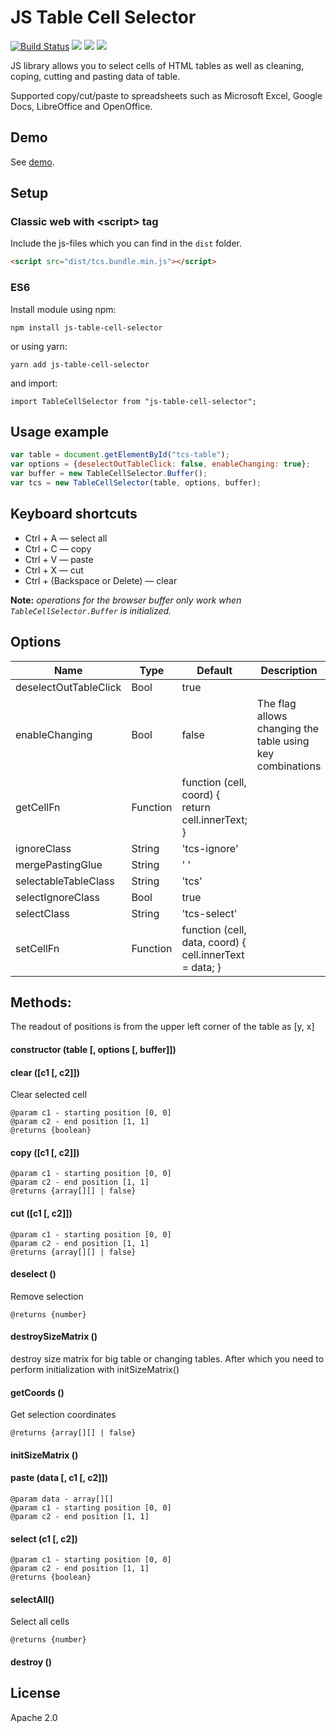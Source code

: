 # JS Table Cell Selector

[![Build Status](https://travis-ci.org/DarkRiDDeR/js-table-cell-selector.svg?branch=master)](https://travis-ci.org/DarkRiDDeR/js-table-cell-selector)
![](https://img.shields.io/npm/v/js-table-cell-selector.svg?style=flat)
![](https://img.shields.io/github/size/DarkRiDDeR/js-table-cell-selector/dist/tcs.bundle.min.js.svg?colorB=39F&style=flat)
![](https://img.shields.io/github/license/DarkRiDDeR/js-table-cell-selector.svg?style=flat)

JS library allows you to select cells of HTML tables as well as cleaning, coping, cutting and pasting data of table.

Supported copy/cut/paste to spreadsheets such as Microsoft Excel, Google Docs, LibreOffice and OpenOffice.

## Demo
See [demo](http://darkridder.github.io/js-table-cell-selector/example/).

## Setup

### Classic web with \<script\> tag

Include the js-files which you can find in the `dist` folder.

```html
<script src="dist/tcs.bundle.min.js"></script>
```

### ES6
Install module using npm:

```npm install js-table-cell-selector```

or using yarn:

```yarn add js-table-cell-selector```

and import:

```import TableCellSelector from "js-table-cell-selector";```

## Usage example

```javascript
var table = document.getElementById("tcs-table");
var options = {deselectOutTableClick: false, enableChanging: true};
var buffer = new TableCellSelector.Buffer();
var tcs = new TableCellSelector(table, options, buffer);
```

## Keyboard shortcuts

- Ctrl + A — select all
- Ctrl + C — copy
- Ctrl + V — paste
- Ctrl + X — cut
- Ctrl + (Backspace or Delete) — clear

**Note:** *operations for the browser buffer only work when `TableCellSelector.Buffer` is initialized.*

## Options

| Name                    | Type             | Default                                                 | Description                                               |
|-------------------------|------------------|---------------------------------------------------------|-----------------------------------------------------------|
| deselectOutTableClick   | Bool             | true                                                    |                                                           |
| enableChanging          | Bool             | false                                                   | The flag allows changing the table using key combinations |
| getCellFn               | Function         | function (cell, coord) { return cell.innerText; }       |                                                           |
| ignoreClass             | String           | 'tcs-ignore'                                            |                                                           |
| mergePastingGlue        | String           | ' '                                                     |                                                           |
| selectableTableClass    | String           | 'tcs'                                                   |                                                           |
| selectIgnoreClass       | Bool             | true                                                    |                                                           |
| selectClass             | String           | 'tcs-select'                                            |                                                           |
| setCellFn               | Function         | function (cell, data, coord) { cell.innerText = data; } |                                                           |

## Methods:

The readout of positions is from the upper left corner of the table as [y, x]

#### constructor (table [, options [, buffer]])

#### clear ([c1 [, c2]])
Clear selected cell
```
@param c1 - starting position [0, 0]
@param c2 - end position [1, 1]
@returns {boolean}
```

#### copy ([c1 [, c2]])
```
@param c1 - starting position [0, 0]
@param c2 - end position [1, 1]
@returns {array[][] | false}
```

#### cut ([c1 [, c2]])
```
@param c1 - starting position [0, 0]
@param c2 - end position [1, 1]
@returns {array[][] | false}
```

#### deselect ()
Remove selection
```
@returns {number}
```
    
#### destroySizeMatrix ()
destroy size matrix for big table or changing tables. After which you need to perform initialization with initSizeMatrix()

#### getCoords ()
Get selection coordinates
```
@returns {array[][] | false}
```

#### initSizeMatrix ()

#### paste (data [, c1 [, c2]])
```
@param data - array[][]
@param c1 - starting position [0, 0]
@param c2 - end position [1, 1]
```

#### select (c1 [, c2])
```
@param c1 - starting position [0, 0]
@param c2 - end position [1, 1]
@returns {boolean}
```
    
#### selectAll()
Select all cells
```
@returns {number}
```

#### destroy ()

## License

Apache 2.0
